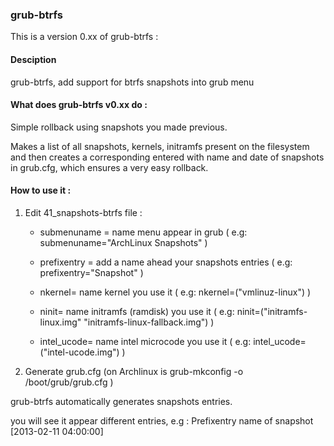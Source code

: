 ### grub-btrfs


This is a version 0.xx of grub-btrfs :

#### Desciption

grub-btrfs, add support for btrfs snapshots into grub menu

#### What does grub-btrfs v0.xx do :

Simple rollback using snapshots you made previous.

Makes a list of all snapshots, kernels, initramfs present on the filesystem and then creates a corresponding entered with name and date of snapshots in grub.cfg, which ensures a very easy rollback.

#### How to use it :

1. Edit 41_snapshots-btrfs file :

	* submenuname = name menu appear in grub ( e.g: submenuname="ArchLinux Snapshots" )

	* prefixentry = add a name ahead your snapshots entries ( e.g: prefixentry="Snapshot" )

	* nkernel= name kernel you use it ( e.g: nkernel=("vmlinuz-linux") )

	* ninit= name initramfs (ramdisk) you use it ( e.g: ninit=("initramfs-linux.img" "initramfs-linux-fallback.img") )

	* intel_ucode= name intel microcode you use it ( e.g: intel_ucode=("intel-ucode.img") )

2. Generate grub.cfg (on Archlinux is grub-mkconfig -o /boot/grub/grub.cfg )

grub-btrfs automatically generates snapshots entries.

you will see it appear different entries, e.g : Prefixentry name of snapshot [2013-02-11 04:00:00]

